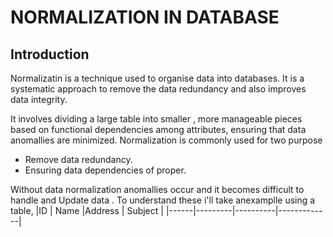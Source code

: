 # NORMALIZATION IN DATABASE
## Introduction
Normalizatin is a technique used to organise data into databases. It is a systematic approach to remove the data redundancy and also improves data integrity.


It involves dividing a large table into smaller , more manageable pieces based on functional dependencies among attributes, ensuring that data anomallies are minimized.
Normalization is commonly used for two purpose   
- Remove data redundancy.
- Ensuring data dependencies of proper.


Without data normalization anomallies occur and it becomes difficult to handle and Update data . To understand these i'll take anexamplle using a table,
|ID    | Name    |Address   | Subject     |
|------|---------|----------|-------------| 